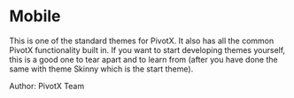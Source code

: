 # Mobile

This is one of the standard themes for PivotX. It also has all the common
PivotX functionality built in. If you want to start developing themes yourself,
this is a good one to tear apart and to learn from (after you have done the
same with theme Skinny which is the start theme).

Author: PivotX Team
